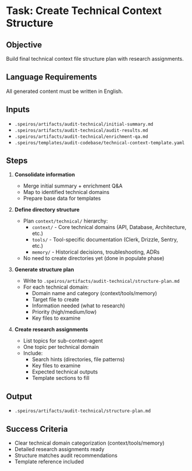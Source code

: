 # Task: Create Technical Context Structure

## Objective

Build final technical context file structure plan with research assignments.

## Language Requirements

All generated content must be written in English.

## Inputs

- `.speiros/artifacts/audit-technical/initial-summary.md`
- `.speiros/artifacts/audit-technical/audit-results.md`
- `.speiros/artifacts/audit-technical/enrichment-qa.md`
- `.speiros/templates/audit-codebase/technical-context-template.yaml`

## Steps

1. **Consolidate information**
   - Merge initial summary + enrichment Q&A
   - Map to identified technical domains
   - Prepare base data for templates

2. **Define directory structure**
   - Plan `context/technical/` hierarchy:
     - `context/` - Core technical domains (API, Database, Architecture, etc.)
     - `tools/` - Tool-specific documentation (Clerk, Drizzle, Sentry, etc.)
     - `memory/` - Historical decisions, troubleshooting, ADRs
   - No need to create directories yet (done in populate phase)

3. **Generate structure plan**
   - Write to `.speiros/artifacts/audit-technical/structure-plan.md`
   - For each technical domain:
     - Domain name and category (context/tools/memory)
     - Target file to create
     - Information needed (what to research)
     - Priority (high/medium/low)
     - Key files to examine

4. **Create research assignments**
   - List topics for sub-context-agent
   - One topic per technical domain
   - Include:
     - Search hints (directories, file patterns)
     - Key files to examine
     - Expected technical outputs
     - Template sections to fill

## Output

- `.speiros/artifacts/audit-technical/structure-plan.md`

## Success Criteria

- Clear technical domain categorization (context/tools/memory)
- Detailed research assignments ready
- Structure matches audit recommendations
- Template reference included
